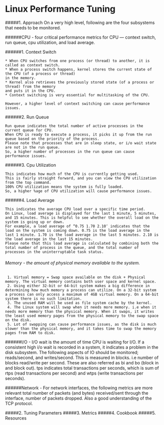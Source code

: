 Linux Performance Tuning
=========================

#####1. Approach
On a very high level, following are the four subsystems that needs to be monitored.

######CPU - four critical performance metrics for CPU — context switch, run queue, cpu utilization, and load average.
 
######1. Context Switch

    * When CPU switches from one process (or thread) to another, it is called as context switch.
    * When a process switch happens, kernel stores the current state of the CPU (of a process or thread)
    in the memory.
    * Kernel also retrieves the previously stored state (of a process or thread) from the memory
    and puts it in the CPU.
    * Context switching is very essential for multitasking of the CPU.
    
    However, a higher level of context switching can cause performance issues.

######2. Run Queue

    Run queue indicates the total number of active processes in the current queue for CPU.
    When CPU is ready to execute a process, it picks it up from the run queue based on the priority of the process.
    Please note that processes that are in sleep state, or i/o wait state are not in the run queue.
    So, a higher number of processes in the run queue can cause performance issues.

######3. Cpu Utilization

    This indicates how much of the CPU is currently getting used.
    This is fairly straight forward, and you can view the CPU utilization from the top command.
    100% CPU utilization means the system is fully loaded.
    So, a higher %age of CPU utilization will cause performance issues.

######4. Load Average

    This indicates the average CPU load over a specific time period.
    On Linux, load average is displayed for the last 1 minute, 5 minutes, and 15 minutes. This is helpful to see whether the overall load on the system is going up or down.
    For example, a load average of “0.75 1.70 2.10″ indicates that the load on the system is coming down. 0.75 is the load average in the last 1 minute. 1.70 is the load average in the last 5 minutes. 2.10 is the load average in the last 15 minutes.
    Please note that this load average is calculated by combining both the total number of process in the queue, and the total number of processes in the uninterruptable task status.

###### Memory - the amount of physical memory available to the system.
     1. Virtual memory = Swap space available on the disk + Physical memory. The virtual memory contains both user space and kernel space.
     2. Using either 32-bit or 64-bit system makes a big difference in determining how much memory a process can utilize. On a 32-bit system a process can only access a maximum of 4GB virtual memory. On a 64-bit system there is no such limitation.
     3. The unused RAM will be used as file system cache by the kernel.
     4. The Linux system will swap when it needs more memory. i.e when it needs more memory than the physical memory. When it swaps, it writes the least used memory pages from the physical memory to the swap space on the disk.
     5. Lot of swapping can cause performance issues, as the disk is much slower than the physical memory, and it takes time to swap the memory pages from RAM to disk.

######I/O - I/O wait is the amount of time CPU is waiting for I/O. 
    If a consistent high i/o wait is recorded in a system, it indicates a problem in the disk subsystem. The following aspects of IO should be monitored; reads/second, and writes/second. This is measured in blocks. i.e number of blocks read/write per second. These are also referred as bi and bo (block in and block out). tps indicates total transactions per seconds, which is sum of rtps (read transactions per second) and wtps (write transactions per seconds).

######Network - For network interfaces, the following metrics are more relevant 
    total number of packets (and bytes) received/sent through the interface, number of packets dropped. Also a good understanding of the TCP protocol.
  

#####2. Tuning Parameters
#####3. Metrics
#####4. Cookbook
#####5. Resources
